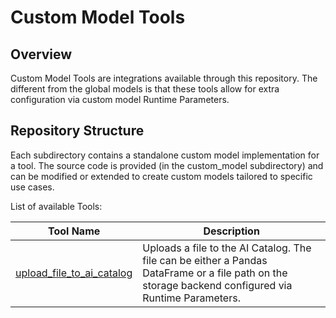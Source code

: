 # Custom Model Tools

## Overview

Custom Model Tools are integrations available through this repository. The different from the global models is that these tools allow for extra configuration via custom model Runtime Parameters. 

## Repository Structure

Each subdirectory contains a standalone custom model implementation for a tool. The source code is provided (in the custom_model subdirectory) and can be modified or extended to create custom models tailored to specific use cases.

List of available Tools:

| **Tool Name**                                                  | **Description**                                                                                                                                                                                                                                                                               |
|----------------------------------------------------------------|-----------------------------------------------------------------------------------------------------------------------------------------------------------------------------------------------------------------------------------------------------------------------------------------------|
| [upload_file_to_ai_catalog](./upload_file_to_ai_catalog)             | Uploads a file to the AI Catalog. The file can be either a Pandas DataFrame or a file path on the storage backend configured via Runtime Parameters. |
